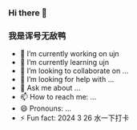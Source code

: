 ### Hi there 👋
### 我是诨号无敌鸭

- 🔭 I’m currently working on ujn
- 🌱 I’m currently learning ujn
- 👯 I’m looking to collaborate on ...
- 🤔 I’m looking for help with ...
- 💬 Ask me about ...
- 📫 How to reach me: ...
- 😄 Pronouns: ...
- ⚡ Fun fact:
2024 3 26 水一下打卡

